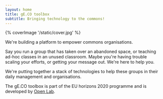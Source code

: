 ```yaml
---
layout: home
title: gE.CO toolbox
subtitle: Bringing technology to the commons!
---
```


{% coverImage '/static/cover.jpg' %}

We're building a platform to empower commons organisations.

Say you run a group that has taken over an abandoned space,
or teaching ad-hoc classes in an unused classroom.
Maybe you're having trouble scaling your efforts, or getting your message out.
We're here to help you.

We're putting together a stack of technologies to help these groups
in their daily management and organisations.

The gE.CO toolbox is part of the EU horizons 2020 programme
and is developed by [Open Lab](https://openlab.ncl.ac.uk).
